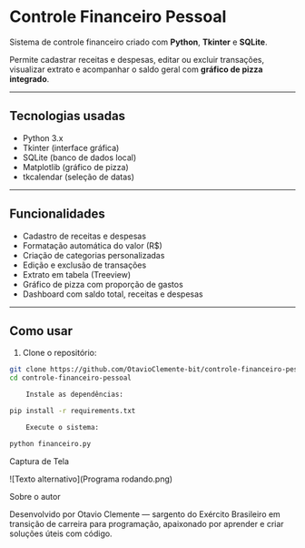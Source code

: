 # Controle Financeiro Pessoal

Sistema de controle financeiro criado com **Python**, **Tkinter** e **SQLite**.

Permite cadastrar receitas e despesas, editar ou excluir transações, visualizar extrato e acompanhar o saldo geral com **gráfico de pizza integrado**.

---

## Tecnologias usadas

- Python 3.x  
- Tkinter (interface gráfica)  
- SQLite (banco de dados local)  
- Matplotlib (gráfico de pizza)  
- tkcalendar (seleção de datas)

---

## Funcionalidades

- Cadastro de receitas e despesas  
- Formatação automática do valor (R$)  
- Criação de categorias personalizadas  
- Edição e exclusão de transações  
- Extrato em tabela (Treeview)  
- Gráfico de pizza com proporção de gastos  
- Dashboard com saldo total, receitas e despesas

---

## Como usar

1. Clone o repositório:
```bash
git clone https://github.com/OtavioClemente-bit/controle-financeiro-pessoal
cd controle-financeiro-pessoal

    Instale as dependências:

pip install -r requirements.txt

    Execute o sistema:

python financeiro.py
```

Captura de Tela

![Texto alternativo](Programa rodando.png)

Sobre o autor

Desenvolvido por Otavio Clemente — sargento do Exército Brasileiro em transição de carreira para programação, apaixonado por aprender e criar soluções úteis com código.
